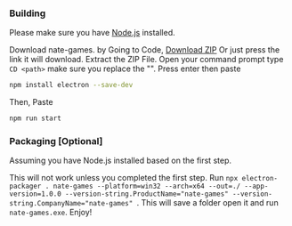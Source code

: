 ### Building

Please make sure you have [Node.js](https://nodejs.org/en/download) installed.

Download nate-games. by Going to Code, [Download ZIP](https://github.com/nate-games/nate-games.github.io/archive/refs/heads/main.zip) Or just press the link it will download. Extract the ZIP File. Open your command prompt type 
```CD <path>``` 
make sure you replace the "<path>". Press enter then paste 
``` bash
npm install electron --save-dev
```
Then, Paste
``` bash
npm run start
```

### Packaging [Optional]

Assuming you have Node.js installed based on the first step.

This will not work unless you completed the first step. Run ```npx electron-packager . nate-games --platform=win32 --arch=x64 --out=./ --app-version=1.0.0 --version-string.ProductName="nate-games" --version-string.CompanyName="nate-games" ```. This will save a folder open it and run `nate-games.exe`. Enjoy!
